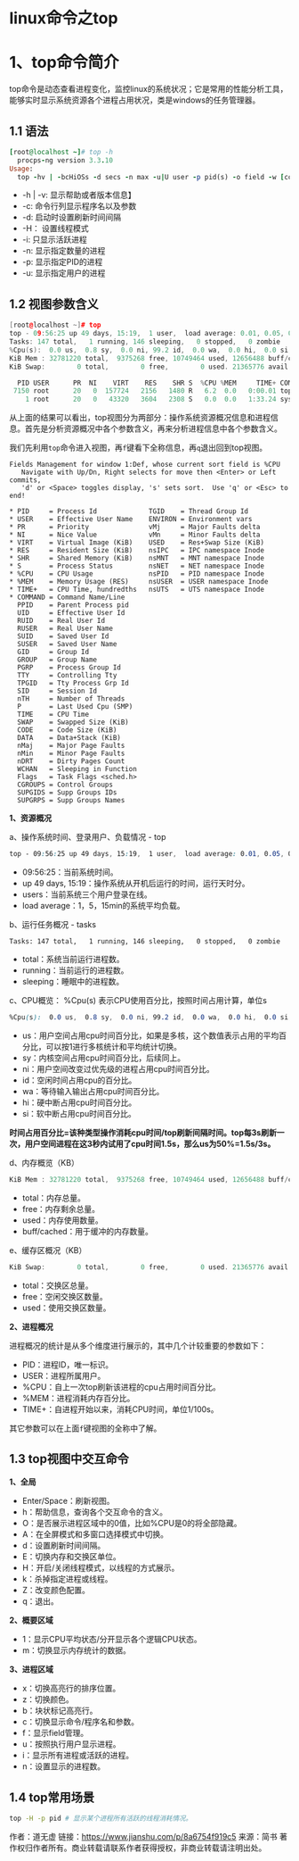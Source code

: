 # linux命令之top

# 1、top命令简介

top命令是动态查看进程变化，监控linux的系统状况；它是常用的性能分析工具，能够实时显示系统资源各个进程占用状况，类是windows的任务管理器。

## 1.1 语法



```ruby
[root@localhost ~]# top -h
  procps-ng version 3.3.10
Usage:
  top -hv | -bcHiOSs -d secs -n max -u|U user -p pid(s) -o field -w [cols]
```

- -h | -v: 显示帮助或者版本信息】
- -c: 命令行列显示程序名以及参数
- -d: 启动时设置刷新时间间隔
- -H： 设置线程模式
- -i: 只显示活跃进程
- -n: 显示指定数量的进程
- -p: 显示指定PID的进程
- -u: 显示指定用户的进程

## 1.2 视图参数含义



```cpp
[root@localhost ~]# top
top - 09:56:25 up 49 days, 15:19,  1 user,  load average: 0.01, 0.05, 0.05
Tasks: 147 total,   1 running, 146 sleeping,   0 stopped,   0 zombie
%Cpu(s):  0.0 us,  0.8 sy,  0.0 ni, 99.2 id,  0.0 wa,  0.0 hi,  0.0 si,  0.0 st
KiB Mem : 32781220 total,  9375268 free, 10749464 used, 12656488 buff/cache
KiB Swap:        0 total,        0 free,        0 used. 21365776 avail Mem 

  PID USER      PR  NI    VIRT    RES    SHR S  %CPU %MEM     TIME+ COMMAND                                                                                                                                      
 7150 root      20   0  157724   2156   1480 R   6.2  0.0   0:00.01 top                                                                                                                                          
    1 root      20   0   43320   3604   2308 S   0.0  0.0   1:33.24 systemd
```

从上面的结果可以看出，top视图分为两部分：操作系统资源概况信息和进程信息。首先是分析资源概况中各个参数含义，再来分析进程信息中各个参数含义。

我们先利用`top`命令进入视图，再`f`键看下全称信息，再`q`退出回到top视图。



```tsx
Fields Management for window 1:Def, whose current sort field is %CPU
   Navigate with Up/Dn, Right selects for move then <Enter> or Left commits,
   'd' or <Space> toggles display, 's' sets sort.  Use 'q' or <Esc> to end!

* PID     = Process Id             TGID    = Thread Group Id     
* USER    = Effective User Name    ENVIRON = Environment vars    
* PR      = Priority               vMj     = Major Faults delta  
* NI      = Nice Value             vMn     = Minor Faults delta  
* VIRT    = Virtual Image (KiB)    USED    = Res+Swap Size (KiB) 
* RES     = Resident Size (KiB)    nsIPC   = IPC namespace Inode 
* SHR     = Shared Memory (KiB)    nsMNT   = MNT namespace Inode 
* S       = Process Status         nsNET   = NET namespace Inode 
* %CPU    = CPU Usage              nsPID   = PID namespace Inode 
* %MEM    = Memory Usage (RES)     nsUSER  = USER namespace Inode
* TIME+   = CPU Time, hundredths   nsUTS   = UTS namespace Inode 
* COMMAND = Command Name/Line   
  PPID    = Parent Process pid  
  UID     = Effective User Id   
  RUID    = Real User Id        
  RUSER   = Real User Name      
  SUID    = Saved User Id       
  SUSER   = Saved User Name     
  GID     = Group Id            
  GROUP   = Group Name          
  PGRP    = Process Group Id    
  TTY     = Controlling Tty     
  TPGID   = Tty Process Grp Id  
  SID     = Session Id          
  nTH     = Number of Threads   
  P       = Last Used Cpu (SMP) 
  TIME    = CPU Time            
  SWAP    = Swapped Size (KiB)  
  CODE    = Code Size (KiB)     
  DATA    = Data+Stack (KiB)    
  nMaj    = Major Page Faults   
  nMin    = Minor Page Faults   
  nDRT    = Dirty Pages Count   
  WCHAN   = Sleeping in Function
  Flags   = Task Flags <sched.h>
  CGROUPS = Control Groups      
  SUPGIDS = Supp Groups IDs     
  SUPGRPS = Supp Groups Names
```

**1、资源概况**

a、操作系统时间、登录用户、负载情况 - top



```css
top - 09:56:25 up 49 days, 15:19,  1 user,  load average: 0.01, 0.05, 0.05
```

- 09:56:25：当前系统时间。
- up 49 days, 15:19：操作系统从开机后运行的时间，运行天时分。
- users：当前系统三个用户登录在线。
- load average：1，5，15min的系统平均负载。

b、运行任务概况 - tasks



```undefined
Tasks: 147 total,   1 running, 146 sleeping,   0 stopped,   0 zombie
```

- total：系统当前运行进程数。
- running：当前运行的进程数。
- sleeping：睡眠中的进程数。

c、CPU概览： %Cpu(s) 表示CPU使用百分比，按照时间占用计算，单位s



```css
%Cpu(s):  0.0 us,  0.8 sy,  0.0 ni, 99.2 id,  0.0 wa,  0.0 hi,  0.0 si,  0.0 st
```

- us：用户空间占用cpu时间百分比，如果是多核，这个数值表示占用的平均百分比，可以按1进行多核统计和平均统计切换。
- sy：内核空间占用cpu时间百分比，后续同上。
- ni：用户空间改变过优先级的进程占用cpu时间百分比。
- id：空闲时间占用cpu的百分比。
- wa：等待输入输出占用cpu时间百分比。
- hi：硬中断占用cpu时间百分比。
- si：软中断占用cpu时间百分比。

**时间占用百分比=该种类型操作消耗cpu时间/top刷新间隔时间。top每3s刷新一次，用户空间进程在这3秒内试用了cpu时间1.5s，那么us为50%=1.5s/3s。**

d、内存概览（KB）



```cpp
KiB Mem : 32781220 total,  9375268 free, 10749464 used, 12656488 buff/cache
```

- total：内存总量。
- free：内存剩余总量。
- used：内存使用数量。
- buff/cached：用于缓冲的内存数量。

e、缓存区概况（KB）



```cpp
KiB Swap:        0 total,        0 free,        0 used. 21365776 avail Mem
```

- total：交换区总量。
- free：空闲交换区数量。
- used：使用交换区数量。

**2、进程概况**

进程概况的统计是从多个维度进行展示的，其中几个计较重要的参数如下：

- PID：进程ID，唯一标识。
- USER：进程所属用户。
- %CPU：自上一次top刷新该进程的cpu占用时间百分比。
- %MEM：进程消耗内存百分比。
- TIME+：自进程开始以来，消耗CPU时间，单位1/100s。

其它参数可以在上面`f`键视图的全称中了解。

## 1.3 top视图中交互命令

**1、全局**

- Enter/Space：刷新视图。
- h：帮助信息，查询各个交互命令的含义。
- O：是否展示进程区域中的0值，比如%CPU是0的将全部隐藏。
- A：在全屏模式和多窗口选择模式中切换。
- d：设置刷新时间间隔。
- E：切换内存和交换区单位。
- H：开启/关闭线程模式，以线程的方式展示。
- k：杀掉指定进程或线程。
- Z：改变颜色配置。
- q：退出。

**2、概要区域**

- 1：显示CPU平均状态/分开显示各个逻辑CPU状态。
- m：切换显示内存统计的数据。

**3、进程区域**

- x：切换高亮行的排序位置。
- z：切换颜色。
- b：块状标记高亮行。
- c：切换显示命令/程序名和参数。
- f：显示field管理。
- u：按照执行用户显示进程。
- i：显示所有进程或活跃的进程。
- n：设置显示的进程数。

## 1.4 top常用场景



```bash
top -H -p pid # 显示某个进程所有活跃的线程消耗情况。
```



作者：道无虚
链接：https://www.jianshu.com/p/8a6754f919c5
来源：简书
著作权归作者所有。商业转载请联系作者获得授权，非商业转载请注明出处。